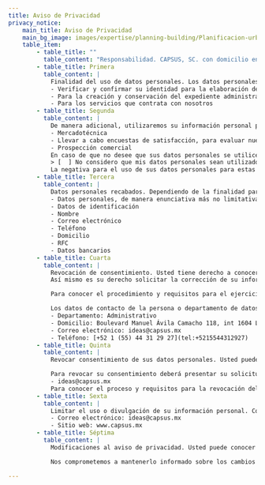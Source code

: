 ```yaml
---
title: Aviso de Privacidad
privacy_notice:
    main_title: Aviso de Privacidad
    main_bg_image: images/expertise/planning-building/Planificacion-urbana-banner.jpg
    table_item:
        - table_title: ""
          table_content: "Responsabilidad. CAPSUS, SC. con domicilio en Boulevard Manuel Ávila Camacho 118, int 1604 Lomas de Chapultepec, Alcaldía Miguel Hidalgo, c.p. 11000, en la entidad de Ciudad de México, país México, y portal de internet www.capsus.mx, es el responsable del uso y protección de sus datos personales, y al respecto le informamos lo siguiente:"
        - table_title: Primera
          table_content: |
            Finalidad del uso de datos personales. Los datos personales que recabamos de usted, los utilizaremos para las siguientes finalidades que están relacionadas con nuestro objeto social. 
            - Verificar y confirmar su identidad para la elaboración de contratos.
            - Para la creación y conservación del expediente administrativo.
            - Para los servicios que contrata con nosotros
        - table_title: Segunda
          table_content: |
            De manera adicional, utilizaremos su información personal para las siguientes finalidades secundarias que no son necesarias para el servicio solicitado, pero que nos permiten y facilitan brindarle una mejor atención.
            - Mercadotécnica
            - Llevar a cabo encuestas de satisfacción, para evaluar nuestra calidad en el servicio.
            - Prospección comercial
            En caso de que no desee que sus datos personales se utilicen para los fines secundarios indíquelo a continuación.
            > [  ] No considero que mis datos personales sean utilizados para los fines antes mencionados.
            La negativa para el uso de sus datos personales para estas finalidades no podrá ser motivo para que le neguemos los servicios y productos que contrata con nosotros.
        - table_title: Tercera
          table_content: |
            Datos personales recabados. Dependiendo de la finalidad para la que Usted nos otorgó sus datos personales, solicitaremos las siguientes categorías.
            - Datos personales, de manera enunciativa más no limitativa
            - Datos de identificación
            - Nombre
            - Correo electrónico
            - Teléfono
            - Domicilio
            - RFC
            - Datos bancarios
        - table_title: Cuarta
          table_content: |
            Revocación de consentimiento. Usted tiene derecho a conocer qué datos personales tenemos de usted, para que los utilizamos y las condiciones del uso que les damos (Acceso). 
            Así mismo es su derecho solicitar la corrección de su información personal en caso de que esté desactualizada, sea inexacta o incompleta (Rectificación); que la eliminemos de nuestros registros o bases de datos cuando considere que la misma no está siendo utilizada adecuadamente (cancelación), así como oponerse al uso de sus datos personales para fines específicos (Oposición). Estos derechos se conocen como derecho ARCO Para el ejercicio de cualquiera de los derechos ARCO, usted deberá presentar la solicitud respectiva a través del siguiente medio. Envío de correo electrónico ideas@capsus.mx

            Para conocer el procedimiento y requisitos para el ejercicio de los derechos ARCO, ponemos a su disposición el siguiente medio. www.capsus.mx

            Los datos de contacto de la persona o departamento de datos personales, que está a cargo de dar trámite a las solicitudes de derecho ARCO, es:
            - Departamento: Administrativo
            - Domicilio: Boulevard Manuel Ávila Camacho 118, int 1604 Lomas de Chapultepec, Miguel Hidalgo 11000, CDMX
            - Correo electrónico: ideas@capsus.mx
            - Teléfono: [+52 1 (55) 44 31 29 27](tel:+5215544312927)
        - table_title: Quinta
          table_content: |
            Revocar consentimiento de sus datos personales. Usted puede revocar el consentimiento que, en su caso, nos haya otorgado para el tratamiento de sus datos personales. Sin embargo, es importante que tenga en cuenta que no en todos los casos podremos atender su solicitud o concluir el uso de forma inmediata, ya que es posible que por alguna obligación legal requiramos seguir tratando sus datos personales. Asimismo, usted deberá considerar que, para ciertos fines, la revocación de su consentimiento implica que no le podamos seguir prestando el servicio que nos solicitó o la conclusión de su relación con nosotros. 

            Para revocar su consentimiento deberá presentar su solicitud a través del siguiente medio:
            - ideas@capsus.mx
            Para conocer el proceso y requisitos para la revocación del consentimiento, ponemos a su disposición el siguiente medio. www.capsus.mx
        - table_title: Sexta
          table_content: |
            Limitar el uso o divulgación de su información personal. Con objeto de que usted pueda limitar el uso y divulgación de su información personal, le ofrecemos los siguientes medios.
            - Correo electrónico: ideas@capsus.mx
            - Sitio web: www.capsus.mx
        - table_title: Séptima
          table_content: |
            Modificaciones al aviso de privacidad. Usted puede conocer los cambios en este aviso de privacidad. El presente aviso de privacidad puede sufrir modificaciones, cambios o actualizaciones derivadas de nuevo requerimientos legales, de nuestras propias necesidades por los productos o servicios que ofrecemos de nuestras prácticas de privacidad; de cambios en nuestro modelo de negocio o por otras causas.

            Nos comprometemos a mantenerlo informado sobre los cambios que pueda sufrir el presente aviso de privacidad, a través de nuestra página web. www.capsus.mx

---
```

